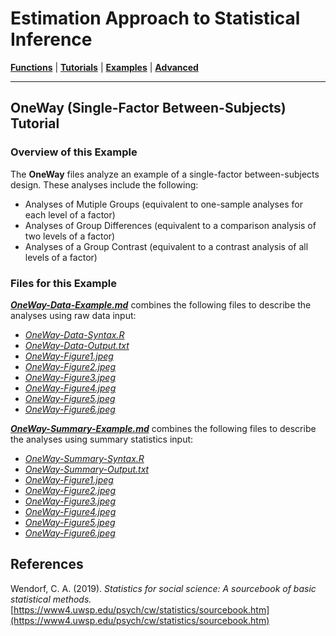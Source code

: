 # Estimation Approach to Statistical Inference

[**Functions**](../../A-Functions) | 
[**Tutorials**](../../B-Tutorials) | 
[**Examples**](../../C-Examples) | 
[**Advanced**](../../D-Advanced)

---

## OneWay (Single-Factor Between-Subjects) Tutorial

### Overview of this Example

The **OneWay** files analyze an example of a single-factor between-subjects design. These analyses include the following:

- Analyses of Mutiple Groups (equivalent to one-sample analyses for each level of a factor)
- Analyses of Group Differences (equivalent to a comparison analysis of two levels of a factor)
- Analyses of a Group Contrast (equivalent to a contrast analysis of all levels of a factor)

### Files for this Example

[**_OneWay-Data-Example.md_**](./OneWay-Data-Example.md) combines the following files to describe the analyses using raw data input:

- [_OneWay-Data-Syntax.R_](./OneWay-Data-Syntax.R)
- [_OneWay-Data-Output.txt_](./OneWay-Data-Output.txt)
- [_OneWay-Figure1.jpeg_](./OneWay-Figure1.jpeg)
- [_OneWay-Figure2.jpeg_](./OneWay-Figure2.jpeg)
- [_OneWay-Figure3.jpeg_](./OneWay-Figure3.jpeg) 
- [_OneWay-Figure4.jpeg_](./OneWay-Figure4.jpeg)
- [_OneWay-Figure5.jpeg_](./OneWay-Figure5.jpeg) 
- [_OneWay-Figure6.jpeg_](./OneWay-Figure6.jpeg)

[**_OneWay-Summary-Example.md_**](./OneWay-Summary-Example.md) combines the following files to describe the analyses using summary statistics input:

- [_OneWay-Summary-Syntax.R_](./OneWay-Summary-Syntax.R)
- [_OneWay-Summary-Output.txt_](./OneWay-Summary-Output.txt)
- [_OneWay-Figure1.jpeg_](./OneWay-Figure1.jpeg)
- [_OneWay-Figure2.jpeg_](./OneWay-Figure2.jpeg)
- [_OneWay-Figure3.jpeg_](./OneWay-Figure3.jpeg) 
- [_OneWay-Figure4.jpeg_](./OneWay-Figure4.jpeg)
- [_OneWay-Figure5.jpeg_](./OneWay-Figure5.jpeg) 
- [_OneWay-Figure6.jpeg_](./OneWay-Figure6.jpeg)

## References

Wendorf, C. A. (2019). _Statistics for social science: A sourcebook of basic statistical methods._ [https://www4.uwsp.edu/psych/cw/statistics/sourcebook.htm](https://www4.uwsp.edu/psych/cw/statistics/sourcebook.htm)
